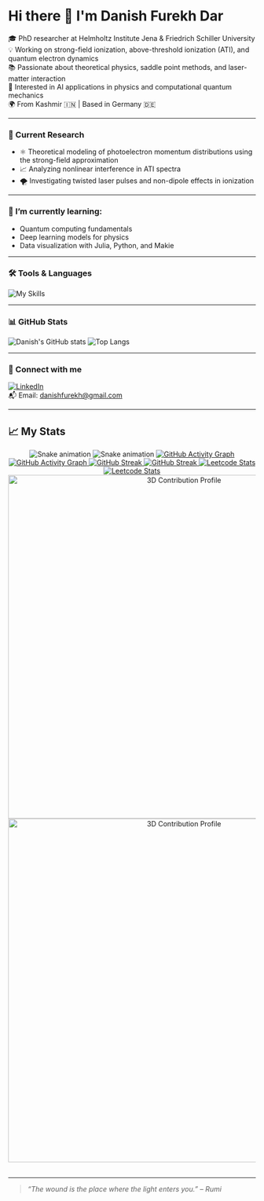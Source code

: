 # Hi there 👋 I'm Danish Furekh Dar

🎓 PhD researcher at Helmholtz Institute Jena & Friedrich Schiller University  
💡 Working on strong-field ionization, above-threshold ionization (ATI), and quantum electron dynamics  
📚 Passionate about theoretical physics, saddle point methods, and laser-matter interaction  
🧠 Interested in AI applications in physics and computational quantum mechanics  
🌍 From Kashmir 🇮🇳 | Based in Germany 🇩🇪  

---

### 🧪 Current Research
- ⚛️ Theoretical modeling of photoelectron momentum distributions using the strong-field approximation
- 📈 Analyzing nonlinear interference in ATI spectra
- 🌪️ Investigating twisted laser pulses and non-dipole effects in ionization

---

### 🔭 I’m currently learning:
- Quantum computing fundamentals
- Deep learning models for physics
- Data visualization with Julia, Python, and Makie

---

### 🛠️ Tools & Languages
![My Skills](https://skillicons.dev/icons?i=python,julia,c++,matlab,latex,git,linux,vscode)

---

### 📊 GitHub Stats
![Danish's GitHub stats](https://github-readme-stats.vercel.app/api?username=DanishFurekhDar&show_icons=true&theme=gruvbox)
![Top Langs](https://github-readme-stats.vercel.app/api/top-langs/?username=DanishFurekhDar&layout=compact&theme=gruvbox)

---

### 🔗 Connect with me
[![LinkedIn](https://img.shields.io/badge/LinkedIn-DanishFurekhDar-blue?logo=linkedin)](https://www.linkedin.com/in/danishfurekhdar)  
📬 Email: [danishfurekh@gmail.com](mailto:danish.dar@uni-jena.de)

---
## 📈 My Stats

<div align="center">
    <!-- Contribution Heatmap with Snake Animation -->
    <img src="https://github.com/danishfurekhdar/danishfurekhdar/blob/output/ocean.svg?color_snake=#15F8EB&color_dots=#bfd6f6,#8dbdff,#64a1f4,#4b91f1,#3c7dd9#gh-dark-mode-only" alt="Snake animation">
    <img src="https://github.com/danishfurekhdar/danishfurekhdar/blob/output/github-snake.svg?color_snake=#00FC58#gh-light-mode-only" alt="Snake animation">
    <!-- Github Activity Graph -->
    <a href="#gh-dark-mode-only">
        <img src="https://github-readme-activity-graph.vercel.app/graph?username=danishfurekhdar&theme=github-dark&point=00000000&radius=16#gh-dark-mode-only" alt="GitHub Activity Graph">
    </a>
    <a href="#gh-light-mode-only">
        <img src="https://github-readme-activity-graph.vercel.app/graph?username=danishfurekhdar&theme=github-light&point=00000000&radius=16#gh-light-mode-only" alt="GitHub Activity Graph">
    </a>
    <!-- Github Streak Stats -->
    <a href="#gh-dark-mode-only">
        <img src="https://github-readme-streak-stats.herokuapp.com?user=danishfurekhdar&border_radius=20&theme=github-dark-blue&date_format=j%20M%5B%20Y%5D#gh-dark-mode-only" alt="GitHub Streak">
    </a>
    <a href="#gh-light-mode-only">
        <img src="https://github-readme-streak-stats.herokuapp.com?user=danishfurekhdar&border_radius=20&theme=vue&date_format=j%20M%5B%20Y%5D#gh-light-mode-only" alt="GitHub Streak">
    </a>
    <!-- LeetCode Stats -->
    <a href="https://leetcode.com/danishfurekhdar#gh-dark-mode-only">
        <img src="https://leetcard.jacoblin.cool/danishfurekhdar?border=1&radius=20&theme=unicorn#gh-dark-mode-only" alt="Leetcode Stats">
    </a>
    <a href="https://leetcode.com/danishfurekhdar#gh-light-mode-only">
        <img src="https://leetcard.jacoblin.cool/danishfurekhdar?border=1&radius=20&theme=light#gh-light-mode-only" alt="Leetcode Stats">
    </a>
    <!-- Github Contribution 3D Profile -->
    <img src="./profile-3d-contrib/profile-night-view.svg#gh-dark-mode-only" width="700" alt="3D Contribution Profile">
    <img src="./profile-3d-contrib/profile-green-animate.svg#gh-light-mode-only" width="700" alt="3D Contribution Profile">
</div>

</br>

---

> *“The wound is the place where the light enters you.” – Rumi*

